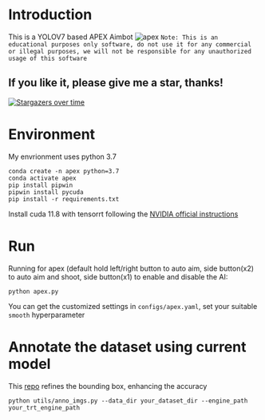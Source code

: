 # Introduction
This is a YOLOV7 based APEX Aimbot
![apex](sample/apex.jpg)
`Note: This is an educational purposes only software, do not use it for any commercial or illegal purposes, we will not be responsible for any unauthorized usage of this software` 

## If you like it, please give me a star, thanks!
[![Stargazers over time](https://starchart.cc/NTUYWANG103/APEX_AIMBOT.svg)](https://starchart.cc/NTUYWANG103/APEX_AIMBOT)

# Environment
My envrionment uses python 3.7
```
conda create -n apex python=3.7
conda activate apex
pip install pipwin
pipwin install pycuda
pip install -r requirements.txt
```
Install cuda 11.8 with tensorrt following the [NVIDIA official instructions](https://docs.nvidia.com/deeplearning/tensorrt/install-guide/index.html)

# Run 
Running for apex (default hold left/right button to auto aim, side button(x2) to auto aim and shoot, side button(x1) to enable and disable the AI:

```
python apex.py
```


You can get the customized settings in `configs/apex.yaml`, set your suitable `smooth` hyperparameter

# Annotate the dataset using current model
This [repo](https://github.com/NTUYWANG103/SAM-BoudingBox-Refine) refines the bounding box, enhancing the accuracy
```
python utils/anno_imgs.py --data_dir your_dataset_dir --engine_path your_trt_engine_path
```

